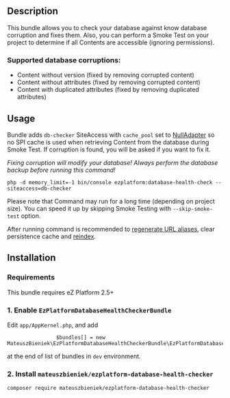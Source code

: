 ## Description
This bundle allows you to check your database against know database corruption and fixes them. 
Also, you can perform a Smoke Test on your project to determine if all Contents are accessible (ignoring permissions).

### Supported database corruptions:
- Content without version (fixed by removing corrupted content)
- Content without attributes (fixed by removing corrupted content)
- Content with duplicated attributes (fixed by removing duplicated attributes)

## Usage
Bundle adds `db-checker` SiteAccess with `cache_pool` set to [NullAdapter](https://github.com/symfony/symfony/blob/3.4/src/Symfony/Component/Cache/Adapter/NullAdapter.php)
so no SPI cache is used when retrieving Content from the database during Smoke Test.
If corruption is found, you will be asked if you want to fix it.

*Fixing corruption will modify your database! Always perform the database backup before running this command!*

```
php -d memory_limit=-1 bin/console ezplatform:database-health-check --siteaccess=db-checker
```
Please note that Command may run for a long time (depending on project size). You can speed it up by skipping Smoke Testing with `--skip-smoke-test` option.

After running command is recommended to [regenerate URL aliases](https://doc.ezplatform.com/en/2.5/guide/url_management/#regenerating-url-aliases), clear persistence cache and [reindex](https://doc.ezplatform.com/en/2.5/guide/search/#reindexing).

## Installation
### Requirements
This bundle requires eZ Platform 2.5+

### 1. Enable `EzPlatformDatabaseHealthCheckerBundle`
Edit `app/AppKernel.php`, and add 
```
                $bundles[] = new MateuszBieniek\EzPlatformDatabaseHealthCheckerBundle\EzPlatformDatabaseHealthCheckerBundle();
```
at the end of list of bundles in `dev` environment.

### 2. Install `mateuszbieniek/ezplatform-database-health-checker`
```
composer require mateuszbieniek/ezplatform-database-health-checker
```